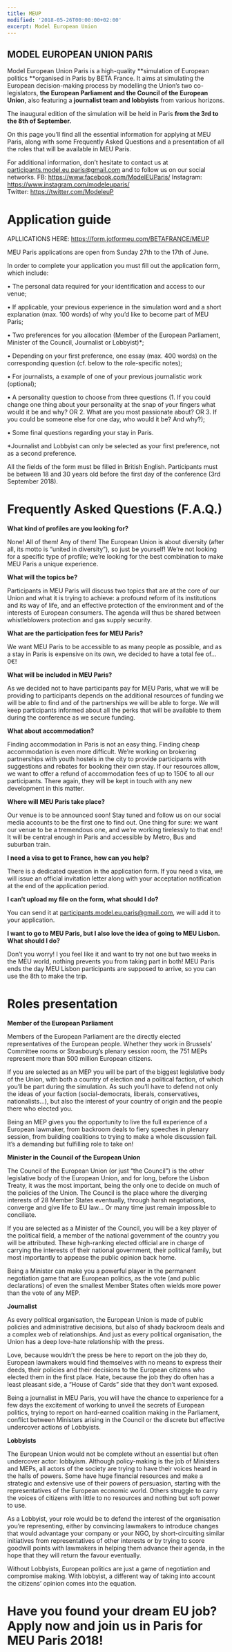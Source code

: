 ```yaml
---
title: MEUP
modified: '2018-05-26T00:00:00+02:00'
excerpt: Model European Union
---
```

## MODEL EUROPEAN UNION PARIS

Model European Union Paris is a high-quality **simulation of European politics **organised in Paris by BETA France. It aims at simulating the European decision-making process by modelling the Union’s two co-legislators, **the European Parliament and the Council of the European Union**, also featuring a **journalist team and lobbyists** from various horizons.

The inaugural edition of the simulation will be held in Paris **from the 3rd to the 8th of September.**

On this page you’ll find all the essential information for applying at MEU Paris, along with some Frequently Asked Questions and a presentation of all the roles that will be available in MEU Paris.

For additional information, don’t hesitate to contact us at participants.model.eu.paris@gmail.com and to follow us on our social networks.
FB: <https://www.facebook.com/ModelEUParis/>
Instagram: <https://www.instagram.com/modeleuparis/>\
Twitter: <https://twitter.com/ModeleuP>

# Application guide

APLLICATIONS HERE: <https://form.jotformeu.com/BETAFRANCE/MEUP>

MEU Paris applications are open from Sunday 27th to the 17th of June.

In order to complete your application you must fill out the application form, which include:

• The personal data required for your identification and access to our venue;

•	If applicable, your previous experience in the simulation word and a short explanation (max. 100 words) of why you’d like to become part of MEU Paris;

•	Two preferences for you allocation (Member of the European Parliament, Minister of the Council, Journalist or Lobbyist)*;

•	Depending on your first preference, one essay (max. 400 words) on the corresponding question (cf. below to the role-specific notes);

•	For journalists, a example of one of your previous journalistic work (optional);

•	A personality question to choose from three questions (1. If you could change one thing about your personality at the snap of your fingers what would it be and why? OR 2. What are you most passionate about? OR 3. If you could be someone else for one day, who would it be? And why?);

•	Some final questions regarding your stay in Paris.

\*Journalist and Lobbyist can only be selected as your first preference, not as a second preference.

All the fields of the form must be filled in British English.
Participants must be between 18 and 30 years old before the first day of the conference (3rd September 2018).

# Frequently Asked Questions (F.A.Q.)

**What kind of profiles are you looking for?**

None! All of them! Any of them! The European Union is about diversity (after all, its motto is “united in diversity”), so just be yourself! We’re not looking for a specific type of profile; we’re looking for the best combination to make MEU Paris a unique experience.

**What will the topics be?**

Participants in MEU Paris will discuss two topics that are at the core of our Union and what it is trying to achieve: a profound reform of its institutions and its way of life, and an effective protection of the environment and of the interests of European consumers.  The agenda will thus be shared between whistleblowers protection and gas supply security.

**What are the participation fees for MEU Paris?**

We want MEU Paris to be accessible to as many people as possible, and as a stay in Paris is expensive on its own, we decided to have a total fee of… 0€!

**What will be included in MEU Paris?**

As we decided not to have participants pay for MEU Paris, what we will be providing to participants depends on the additional resources of funding we will be able to find and of the partnerships we will be able to forge. We will keep participants informed about all the perks that will be available to them during the conference as we secure funding.

**What about accommodation?**

Finding accommodation in Paris is not an easy thing. Finding cheap accommodation is even more difficult. We’re working on brokering partnerships with youth hostels in the city to provide participants with suggestions and rebates for booking their own stay. If our resources allow, we want to offer a refund of accommodation fees of up to 150€ to all our participants. There again, they will be kept in touch with any new development in this matter.

**Where will MEU Paris take place?**

Our venue is to be announced soon! Stay tuned and follow us on our social media accounts to be the first one to find out. One thing for sure: we want our venue to be a tremendous one, and we’re working tirelessly to that end! It will be central enough in Paris and accessible by Metro, Bus and suburban train.

**I need a visa to get to France, how can you help?**

There is a dedicated question in the application form. If you need a visa, we will issue an official invitation letter along with your acceptation notification at the end of the application period.

**I can’t upload my file on the form, what should I do?**

You can send it at participants.model.eu.paris@gmail.com, we will add it to your application.

**I want to go to MEU Paris, but I also love the idea of going to MEU Lisbon. What should I do?**


Don’t you worry! I you feel like it and want to try not one but two weeks in the MEU world, nothing prevents you from taking part in both! MEU Paris ends the day MEU Lisbon participants are supposed to arrive, so you can use the 8th to make the trip.

# Roles presentation

**Member of the European Parliament**

Members of the European Parliament are the directly elected representatives of the European people. Whether they work in Brussels’ Committee rooms or Strasbourg’s plenary session room, the 751 MEPs represent more than 500 million European citizens.

If you are selected as an MEP you will be part of the biggest legislative body of the Union, with both a country of election and a political faction, of which you’ll be part during the simulation. As such you’ll have to defend not only the ideas of your faction (social-democrats, liberals, conservatives, nationalists…), but also the interest of your country of origin and the people there who elected you.

Being an MEP gives you the opportunity to live the full experience of a European lawmaker, from backroom deals to fiery speeches in plenary session, from building coalitions to trying to make a whole discussion fail. It’s a demanding but fulfilling role to take on!

**Minister in the Council of the European Union**

The Council of the European Union (or just “the Council”) is the other legislative body of the European Union, and for long, before the Lisbon Treaty, it was the most important, being the only one to decide on much of the policies of the Union. The Council is the place where the diverging interests of 28 Member States eventually, through harsh negotiations, converge and give life to EU law… Or many time just remain impossible to conciliate.

If you are selected as a Minister of the Council, you will be a key player of the political field, a member of the national government of the country you will be attributed. These high-ranking elected official are in charge of carrying the interests of their national government, their political family, but most importantly to appease the public opinion back home.

Being a Minister can make you a powerful player in the permanent negotiation game that are European politics, as the vote (and public declarations) of even the smallest Member States often wields more power than the vote of any MEP.

**Journalist**

As every political organisation, the European Union is made of public policies and administrative decisions, but also of shady backroom deals and a complex web of relationships. And just as every political organisation, the Union has a deep love-hate relationship with the press.

Love, because wouldn’t the press be here to report on the job they do, European lawmakers would find themselves with no means to express their deeds, their policies and their decisions to the European citizens who elected them in the first place. Hate, because the job they do often has a least pleasant side, a “House of Cards” side that they don’t want exposed.

Being a journalist in MEU Paris, you will have the chance to experience for a few days the excitement of working to unveil the secrets of European politics, trying to report on hard-earned coalition making in the Parliament, conflict between Ministers arising in the Council or the discrete but effective undercover actions of Lobbyists.

**Lobbyists**

The European Union would not be complete without an essential but often undercover actor: lobbyism. Although policy-making is the job of Ministers and MEPs, all actors of the society are trying to have their voices heard in the halls of powers. Some have huge financial resources and make a strategic and extensive use of their powers of persuasion, starting with the representatives of the European economic world. Others struggle to carry the voices of citizens with little to no resources and nothing but soft power to use.

As a Lobbyist, your role would be to defend the interest of the organisation you’re representing, either by convincing lawmakers to introduce changes that would advantage your company or your NGO, by short-circuiting similar initiatives from representatives of other interests or by trying to score goodwill points with lawmakers in helping them advance their agenda, in the hope that they will return the favour eventually.

Without Lobbyists, European politics are just a game of negotiation and compromise making. With lobbyist, a different way of taking into account the citizens’ opinion comes into the equation.

# Have you found your dream EU job? Apply now and join us in Paris for MEU Paris 2018!
